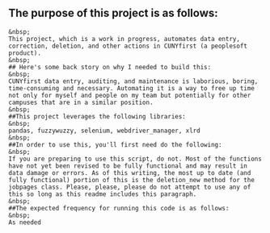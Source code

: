 ## The purpose of this project is as follows:
    &nbsp;
    This project, which is a work in progress, automates data entry, correction, deletion, and other actions in CUNYfirst (a peoplesoft product).
    &nbsp;
    ## Here's some back story on why I needed to build this:
    &nbsp;
    CUNYfirst data entry, auditing, and maintenance is laborious, boring, time-consuming and necessary. Automating it is a way to free up time not only for myself and people on my team but potentially for other campuses that are in a similar position.
    &nbsp;
    ##This project leverages the following libraries:
    &nbsp;
    pandas, fuzzywuzzy, selenium, webdriver_manager, xlrd
    &nbsp;
    ##In order to use this, you'll first need do the following:
    &nbsp;
    If you are preparing to use this script, do not. Most of the functions have not yet been revised to be fully functional and may result in data damage or errors. As of this writing, the most up to date (and fully functional) portion of this is the deletion_new method for the jobpages class. Please, please, please do not attempt to use any of this so long as this readme includes this paragraph.
    &nbsp;
    ##The expected frequency for running this code is as follows:
    &nbsp;
    As needed